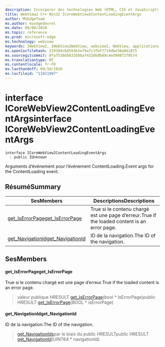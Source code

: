```yaml
---
description: Incorporer des technologies Web (HTML, CSS et JavaScript) dans vos applications natives avec le contrôle Microsoft Edge WebView2
title: WebView2 C++ Win32 ICoreWebView2ContentLoadingEventArgs
author: MSEdgeTeam
ms.author: msedgedevrel
ms.date: 09/09/2020
ms.topic: reference
ms.prod: microsoft-edge
ms.technology: webview
keywords: IWebView2, IWebView2WebView, webview2, WebView, applications Win32, Win32, Edge, ICoreWebView2, ICoreWebView2Controller, contrôle de navigateur, html Edge, ICoreWebView2ContentLoadingEventArgs
ms.openlocfilehash: 229389c6859363ef9a7c3fbf7719dbe30a061875
ms.sourcegitcommit: 0faf538d5033508af4320b9b89c4ed99872f0574
ms.translationtype: MT
ms.contentlocale: fr-FR
ms.lasthandoff: 09/10/2020
ms.locfileid: "11011997"
---
```

# <span data-ttu-id="4b1ae-104">interface ICoreWebView2ContentLoadingEventArgs</span><span class="sxs-lookup"><span data-stu-id="4b1ae-104">interface ICoreWebView2ContentLoadingEventArgs</span></span> 

```
interface ICoreWebView2ContentLoadingEventArgs
  : public IUnknown
```

<span data-ttu-id="4b1ae-105">Arguments d’événement pour l’événement ContentLoading.</span><span class="sxs-lookup"><span data-stu-id="4b1ae-105">Event args for the ContentLoading event.</span></span>

## <span data-ttu-id="4b1ae-106">Résumé</span><span class="sxs-lookup"><span data-stu-id="4b1ae-106">Summary</span></span>

 <span data-ttu-id="4b1ae-107">Ses</span><span class="sxs-lookup"><span data-stu-id="4b1ae-107">Members</span></span>                        | <span data-ttu-id="4b1ae-108">Descriptions</span><span class="sxs-lookup"><span data-stu-id="4b1ae-108">Descriptions</span></span>
--------------------------------|---------------------------------------------
[<span data-ttu-id="4b1ae-109">get_IsErrorPage</span><span class="sxs-lookup"><span data-stu-id="4b1ae-109">get_IsErrorPage</span></span>](#get_iserrorpage) | <span data-ttu-id="4b1ae-110">True si le contenu chargé est une page d’erreur.</span><span class="sxs-lookup"><span data-stu-id="4b1ae-110">True if the loaded content is an error page.</span></span>
[<span data-ttu-id="4b1ae-111">get_NavigationId</span><span class="sxs-lookup"><span data-stu-id="4b1ae-111">get_NavigationId</span></span>](#get_navigationid) | <span data-ttu-id="4b1ae-112">ID de la navigation.</span><span class="sxs-lookup"><span data-stu-id="4b1ae-112">The ID of the navigation.</span></span>

## <span data-ttu-id="4b1ae-113">Ses</span><span class="sxs-lookup"><span data-stu-id="4b1ae-113">Members</span></span>

#### <span data-ttu-id="4b1ae-114">get_IsErrorPage</span><span class="sxs-lookup"><span data-stu-id="4b1ae-114">get_IsErrorPage</span></span> 

<span data-ttu-id="4b1ae-115">True si le contenu chargé est une page d’erreur.</span><span class="sxs-lookup"><span data-stu-id="4b1ae-115">True if the loaded content is an error page.</span></span>

> <span data-ttu-id="4b1ae-116">valeur publique HRESULT [get_IsErrorPage](#get_iserrorpage)(bool \* IsErrorPage)</span><span class="sxs-lookup"><span data-stu-id="4b1ae-116">public HRESULT [get_IsErrorPage](#get_iserrorpage)(BOOL \* isErrorPage)</span></span>

#### <span data-ttu-id="4b1ae-117">get_NavigationId</span><span class="sxs-lookup"><span data-stu-id="4b1ae-117">get_NavigationId</span></span> 

<span data-ttu-id="4b1ae-118">ID de la navigation.</span><span class="sxs-lookup"><span data-stu-id="4b1ae-118">The ID of the navigation.</span></span>

> <span data-ttu-id="4b1ae-119">[get_NavigationIds](#get_navigationid)par le biais du public HRESULT</span><span class="sxs-lookup"><span data-stu-id="4b1ae-119">public HRESULT [get_NavigationId](#get_navigationid)(UINT64 \* navigationId)</span></span>

